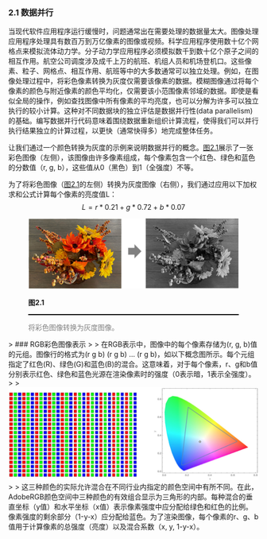 ### 2.1 数据并行

当现代软件应用程序运行缓慢时，问题通常出在需要处理的数据量太大。图像处理应用程序处理具有数百万到万亿像素的图像或视频。科学应用程序使用数十亿个网格点来模拟流体动力学。分子动力学应用程序必须模拟数千到数十亿个原子之间的相互作用。航空公司调度涉及成千上万的航班、机组人员和机场登机口。这些像素、粒子、网格点、相互作用、航班等中的大多数通常可以独立处理。例如，在图像处理过程中，将彩色像素转换为灰度仅需要该像素的数据。模糊图像通过将每个像素的颜色与附近像素的颜色平均化，仅需要该小范围像素邻域的数据。即使是看似全局的操作，例如查找图像中所有像素的平均亮度，也可以分解为许多可以独立执行的较小计算。这种对不同数据块的独立评估是数据并行性(data parallelism)的基础。编写数据并行代码意味着围绕数据重新组织计算流程，使得我们可以并行执行结果独立的计算过程，以更快（通常快得多）地完成整体任务。

让我们通过一个颜色转换为灰度的示例来说明数据并行的概念。[图2.1](#fig2.1)展示了一张彩色图像（左侧），该图像由许多像素组成，每个像素包含一个红色、绿色和蓝色的分数值（r, g, b），这些值从0（黑色）到1（全强度）不等。

为了将彩色图像（[图2.1](#fig2.1)的左侧）转换为灰度图像（右侧），我们通过应用以下加权求和公式计算每个像素的亮度值L：
$$
L = r * 0.21 + g * 0.72 + b * 0.07
$$

<figure>
    <style>
     hr {
         border: none;
         height: 2px;
         background-color: black;
         margin: 5px auto;
     }
	</style>
    <img id="fig2.1" src="..\pic\chapter2\fig2.1.jpeg">
    <figcaption>
        <p class="no-indent" style="font-weight: bold;">
        图2.1
        </p>
       	<hr style="border: none; height: 2px; background-color: black; margin: 5px auto;">
        <p class="no-indent" style="font-family: 'Arial', 'Helvetica', sans-serif;color: #808080">
            将彩色图像转换为灰度图像。
        </p>
    </figcaption>
</figure>
> ### RGB彩色图像表示
>
> 在RGB表示中，图像中的每个像素存储为(r, g, b)值的元组。图像行的格式为(r g b) (r g b) … (r g b)，如以下概念图所示。每个元组指定了红色(R)、绿色(G)和蓝色(B)的混合。这意味着，对于每个像素，r、g和b值分别表示红色、绿色和蓝色光源在渲染像素时的强度（0表示暗，1表示全强度）。
>
> <img id="rgb" src="..\pic\chapter2\rgb.jpeg" alt="图1.1">
>
> 这三种颜色的实际允许混合在不同行业内指定的颜色空间中有所不同。在此，AdobeRGB颜色空间中三种颜色的有效组合显示为三角形的内部。每种混合的垂直坐标（y值）和水平坐标（x值）表示像素强度中应分配给绿色和红色的比例。像素强度的剩余部分（1-y-x）应分配给蓝色。为了渲染图像，每个像素的r、g、b值用于计算像素的总强度（亮度）以及混合系数（x, y, 1-y-x）。
